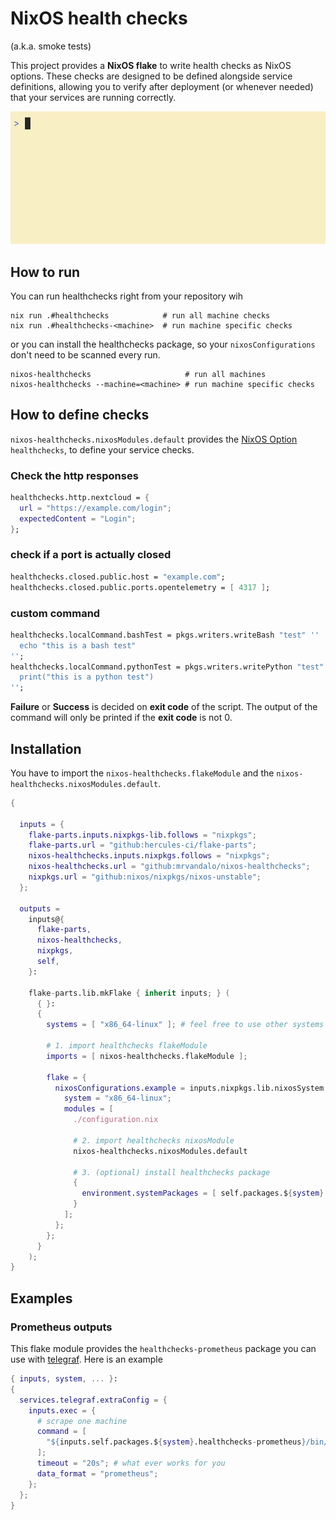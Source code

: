 # NixOS health checks

(a.k.a. smoke tests)

This project provides a **NixOS flake** to write health checks as NixOS options.
These checks are designed to be defined alongside service definitions, allowing
you to verify after deployment (or whenever needed) that your services are
running correctly.

![](example.gif)

## How to run

You can run healthchecks right from your repository wih

```shell
nix run .#healthchecks            # run all machine checks
nix run .#healthchecks-<machine>  # run machine specific checks
```

or you can install the healthchecks package, so your `nixosConfigurations` don't
need to be scanned every run.

```shell
nixos-healthchecks                     # run all machines
nixos-healthchecks --machine=<machine> # run machine specific checks
```

## How to define checks

`nixos-healthchecks.nixosModules.default` provides the
[NixOS Option](https://wiki.nixos.org/wiki/NixOS_modules) `healthchecks`, to
define your service checks.

### Check the http responses

```nix
healthchecks.http.nextcloud = {
  url = "https://example.com/login";
  expectedContent = "Login";
};
```

### check if a port is actually closed

```nix
healthchecks.closed.public.host = "example.com";
healthchecks.closed.public.ports.opentelemetry = [ 4317 ];
```

### custom command

```nix
healthchecks.localCommand.bashTest = pkgs.writers.writeBash "test" ''
  echo "this is a bash test"
'';
healthchecks.localCommand.pythonTest = pkgs.writers.writePython "test" {} ''
  print("this is a python test")
'';
```

**Failure** or **Success** is decided on **exit code** of the script. The output
of the command will only be printed if the **exit code** is not 0.

## Installation

You have to import the `nixos-healthchecks.flakeModule` and the
`nixos-healthchecks.nixosModules.default`.

```nix
{

  inputs = {
    flake-parts.inputs.nixpkgs-lib.follows = "nixpkgs";
    flake-parts.url = "github:hercules-ci/flake-parts";
    nixos-healthchecks.inputs.nixpkgs.follows = "nixpkgs";
    nixos-healthchecks.url = "github:mrvandalo/nixos-healthchecks";
    nixpkgs.url = "github:nixos/nixpkgs/nixos-unstable";
  };

  outputs =
    inputs@{
      flake-parts,
      nixos-healthchecks,
      nixpkgs,
      self,
    }:

    flake-parts.lib.mkFlake { inherit inputs; } (
      { }:
      {
        systems = [ "x86_64-linux" ]; # feel free to use other systems

        # 1. import healthchecks flakeModule
        imports = [ nixos-healthchecks.flakeModule ];

        flake = {
          nixosConfigurations.example = inputs.nixpkgs.lib.nixosSystem {
            system = "x86_64-linux";
            modules = [
              ./configuration.nix
              
              # 2. import healthchecks nixosModule
              nixos-healthchecks.nixosModules.default
              
              # 3. (optional) install healthchecks package
              {
                environment.systemPackages = [ self.packages.${system}.healthchecks ];
              }
            ];
          };
        }; 
      }
    );
}
```

## Examples

### Prometheus outputs

This flake module provides the `healthchecks-prometheus` package you can use
with [telegraf](https://www.influxdata.com/time-series-platform/telegraf/). Here
is an example

```nix
{ inputs, system, ... }:
{
  services.telegraf.extraConfig = {
    inputs.exec = {
      # scrape one machine
      command = [
        "${inputs.self.packages.${system}.healthchecks-prometheus}/bin/nixos-healthchecks-prometheus --machine=\"machine-to-test\""
      ];
      timeout = "20s"; # what ever works for you
      data_format = "prometheus";
    };
  };
}
```
